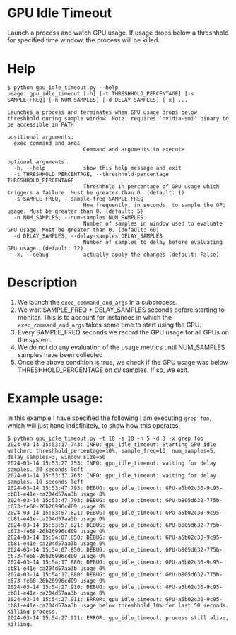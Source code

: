# GPU Idle Timeout
Launch a process and watch GPU usage. If usage drops below a threshhold for specified time window, the process will be killed.

# Help
```
$ python gpu_idle_timeout.py --help
usage: gpu_idle_timeout [-h] [-t THRESHHOLD_PERCENTAGE] [-s SAMPLE_FREQ] [-n NUM_SAMPLES] [-d DELAY_SAMPLES] [-x] ...

Launches a process and terminates when GPU usage drops below threshhold during sample window. Note: requires 'nvidia-smi' binary to be accessible in PATH

positional arguments:
  exec_command_and_args
                        Command and arguments to execute

optional arguments:
  -h, --help            show this help message and exit
  -t THRESHHOLD_PERCENTAGE, --threshhold-percentage THRESHHOLD_PERCENTAGE
                        Threshhold in percentage of GPU usage which triggers a failure. Must be greater than 0. (default: 1)
  -s SAMPLE_FREQ, --sample-freq SAMPLE_FREQ
                        How frequently, in seconds, to sample the GPU usage. Must be greater than 0. (default: 5)
  -n NUM_SAMPLES, --num-samples NUM_SAMPLES
                        Number of samples in window used to evaluate GPU usage. Must be greater than 0. (default: 60)
  -d DELAY_SAMPLES, --delay-samples DELAY_SAMPLES
                        Number of samples to delay before evaluating GPU usage. (default: 12)
  -x, --debug           actually apply the changes (default: False)
```

# Description

1. We launch the `exec_command_and_args` in a subprocess.
2. We wait SAMPLE_FREQ * DELAY_SAMPLES seconds before starting to monitor. This is to account for instances in which the `exec_command_and_args` takes some time to start using the GPU.
3. Every SAMPLE_FREQ seconds we record the GPU usage for all GPUs on the system.
4. We do not do any evaluation of the usage metrics until NUM_SAMPLES samples have been collected
5. Once the above condition is true, we check if the GPU usage was below THRESHHOLD_PERCENTAGE on *all* samples. If so, we exit.


# Example usage:

In this example I have specified the following I am executing `grep foo`, which will just hang indefinitely, to show how this operates.

```
$ python gpu_idle_timeout.py -t 10 -s 10 -n 5 -d 3 -x grep foo
2024-03-14 15:53:17,743: INFO: gpu_idle_timeout: Starting GPU idle watcher: threshhold_percentage=10%, sample_freq=10, num_samples=5, delay_samples=3, window_size=50
2024-03-14 15:53:27,753: INFO: gpu_idle_timeout: waiting for delay samples. 20 seconds left
2024-03-14 15:53:37,763: INFO: gpu_idle_timeout: waiting for delay samples. 10 seconds left
2024-03-14 15:53:47,793: DEBUG: gpu_idle_timeout: GPU-a5b02c30-9c95-cb81-e41e-ca204d57aa3b usage 0%
2024-03-14 15:53:47,793: DEBUG: gpu_idle_timeout: GPU-b805d632-775b-c673-fe68-26b26996cd09 usage 0%
2024-03-14 15:53:57,821: DEBUG: gpu_idle_timeout: GPU-a5b02c30-9c95-cb81-e41e-ca204d57aa3b usage 0%
2024-03-14 15:53:57,821: DEBUG: gpu_idle_timeout: GPU-b805d632-775b-c673-fe68-26b26996cd09 usage 0%
2024-03-14 15:54:07,850: DEBUG: gpu_idle_timeout: GPU-a5b02c30-9c95-cb81-e41e-ca204d57aa3b usage 0%
2024-03-14 15:54:07,850: DEBUG: gpu_idle_timeout: GPU-b805d632-775b-c673-fe68-26b26996cd09 usage 0%
2024-03-14 15:54:17,880: DEBUG: gpu_idle_timeout: GPU-a5b02c30-9c95-cb81-e41e-ca204d57aa3b usage 0%
2024-03-14 15:54:17,880: DEBUG: gpu_idle_timeout: GPU-b805d632-775b-c673-fe68-26b26996cd09 usage 0%
2024-03-14 15:54:27,910: DEBUG: gpu_idle_timeout: GPU-a5b02c30-9c95-cb81-e41e-ca204d57aa3b usage 0%
2024-03-14 15:54:27,911: ERROR: gpu_idle_timeout: GPU-a5b02c30-9c95-cb81-e41e-ca204d57aa3b usage below threshhold 10% for last 50 seconds. Killing process.
2024-03-14 15:54:27,911: ERROR: gpu_idle_timeout: process still alive, killing.
```
